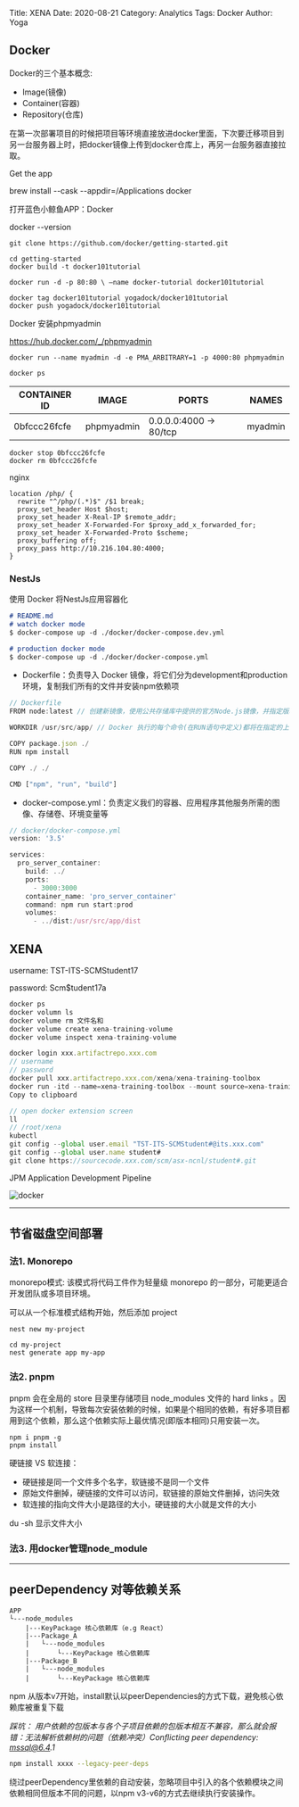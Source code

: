 Title: XENA
Date: 2020-08-21
Category: Analytics
Tags: Docker
Author: Yoga

## Docker

Docker的三个基本概念:

* Image(镜像)
* Container(容器)
* Repository(仓库)

在第一次部署项目的时候把项目等环境直接放进docker里面，下次要迁移项目到另一台服务器上时，把docker镜像上传到docker仓库上，再另一台服务器直接拉取。

Get the app

brew install --cask --appdir=/Applications docker

打开蓝色小鲸鱼APP：Docker

docker --version

```
git clone https://github.com/docker/getting-started.git

cd getting-started
docker build -t docker101tutorial

docker run -d -p 80:80 \ —name docker-tutorial docker101tutorial

docker tag docker101tutorial yogadock/docker101tutorial
docker push yogadock/docker101tutorial

```
Docker 安装phpmyadmin

https://hub.docker.com/_/phpmyadmin

```
docker run --name myadmin -d -e PMA_ARBITRARY=1 -p 4000:80 phpmyadmin

docker ps
```

| CONTAINER ID | IMAGE | PORTS | NAMES
| - | - | - | -
0bfccc26fcfe | phpmyadmin | 0.0.0.0:4000 -> 80/tcp | myadmin

```
docker stop 0bfccc26fcfe
docker rm 0bfccc26fcfe
```
nginx
```
location /php/ {
  rewrite "^/php/(.*)$" /$1 break;
  proxy_set_header Host $host;
  proxy_set_header X-Real-IP $remote_addr;
  proxy_set_header X-Forwarded-For $proxy_add_x_forwarded_for;
  proxy_set_header X-Forwarded-Proto $scheme;
  proxy_buffering off;
  proxy_pass http://10.216.104.80:4000;
}
```

### NestJs

使用 Docker 将NestJs应用容器化

```md
# README.md
# watch docker mode
$ docker-compose up -d ./docker/docker-compose.dev.yml

# production docker mode
$ docker-compose up -d ./docker/docker-compose.yml
```

* Dockerfile：负责导入 Docker 镜像，将它们分为development和production环境，复制我们所有的文件并安装npm依赖项

```ts
// Dockerfile
FROM node:latest // 创建新镜像，使用公共存储库中提供的官方Node.js镜像，并指定版本

WORKDIR /usr/src/app/ // Docker 执行的每个命令(在RUN语句中定义)都将在指定的上下文中执行

COPY package.json ./
RUN npm install

COPY ./ ./

CMD ["npm", "run", "build"]
```

* docker-compose.yml：负责定义我们的容器、应用程序其他服务所需的图像、存储卷、环境变量等

```ts
// docker/docker-compose.yml
version: '3.5'

services:
  pro_server_container:
    build: ../
    ports:
      - 3000:3000
    container_name: 'pro_server_container'
    command: npm run start:prod
    volumes:
      - ../dist:/usr/src/app/dist
```

## XENA

username: TST-ITS-SCMStudent17

password: Scm$tudent17a

```js
docker ps
docker volumn ls
docker volume rm 文件名和
docker volume create xena-training-volume
docker volume inspect xena-training-volume

docker login xxx.artifactrepo.xxx.com
// username
// password
docker pull xxx.artifactrepo.xxx.com/xena/xena-training-toolbox
docker run -itd --name=xena-training-toolbox --mount source=xena-training-volume,target=/root/xena xxx.artifactrepo.xxx.com/xena/xena-training-toolbox
Copy to clipboard

// open docker extension screen
ll
// /root/xena 
kubectl
git config --global user.email "TST-ITS-SCMStudent#@its.xxx.com"
git config --global user.name student#
git clone https://sourcecode.xxx.com/scm/asx-ncnl/student#.git
```

JPM Application Development Pipeline

![docker](img/jpm.png)

---

## 节省磁盘空间部署

### 法1. Monorepo

monorepo模式: 该模式将代码工件作为轻量级 monorepo 的一部分，可能更适合开发团队或多项目环境。

可以从一个标准模式结构开始，然后添加 project 

```
nest new my-project

cd my-project
nest generate app my-app
```

### 法2. pnpm

pnpm 会在全局的 store 目录里存储项目 node_modules 文件的 hard links 。因为这样一个机制，导致每次安装依赖的时候，如果是个相同的依赖，有好多项目都用到这个依赖，那么这个依赖实际上最优情况(即版本相同)只用安装一次。

```
npm i pnpm -g
pnpm install
```
硬链接 VS 软连接：

* 硬链接是同一个文件多个名字，软链接不是同一个文件
* 原始文件删掉，硬链接的文件可以访问，软链接的原始文件删掉，访问失效
* 软连接的指向文件大小是路径的大小，硬链接的大小就是文件的大小

du -sh 显示文件大小

### 法3. 用docker管理node_module

---

## peerDependency 对等依赖关系

```
APP
└---node_modules
    |---KeyPackage 核心依赖库（e.g React）
    |---Package_A
    |   └---node_modules
    |       └---KeyPackage 核心依赖库
    |---Package_B
    |   └---node_modules
    |       └---KeyPackage 核心依赖库
```

npm 从版本v7开始，install默认以peerDependencies的方式下载，避免核心依赖库被重复下载

_踩坑：
用户依赖的包版本与各个子项目依赖的包版本相互不兼容，那么就会报错：无法解析依赖树的问题（依赖冲突）Conflicting peer dependency: mssql@6.4.1_

```bash
npm install xxxx --legacy-peer-deps 
```
绕过peerDependency里依赖的自动安装，忽略项目中引入的各个依赖模块之间依赖相同但版本不同的问题，以npm v3-v6的方式去继续执行安装操作。
